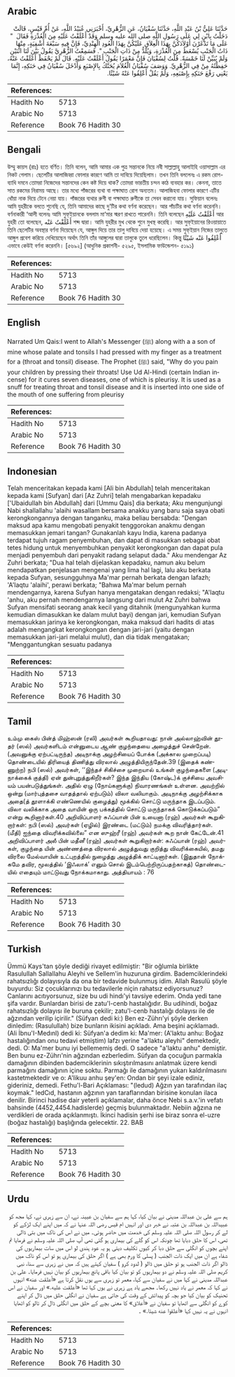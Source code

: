 ## Arabic


<div dir="rtl" lang="ar" style={{fontSize:'larger',backgroundColor:'#f8f9fa',padding:20}}>
حَدَّثَنَا عَلِيُّ بْنُ عَبْدِ اللَّهِ، حَدَّثَنَا سُفْيَانُ، عَنِ الزُّهْرِيِّ، أَخْبَرَنِي عُبَيْدُ اللَّهِ، عَنْ أُمِّ قَيْسٍ، قَالَتْ دَخَلْتُ بِابْنٍ لِي عَلَى رَسُولِ اللَّهِ صلى الله عليه وسلم وَقَدْ أَعْلَقْتُ عَلَيْهِ مِنَ الْعُذْرَةِ فَقَالَ ‏ "‏ عَلَى مَا تَدْغَرْنَ أَوْلاَدَكُنَّ بِهَذَا الْعِلاَقِ عَلَيْكُنَّ بِهَذَا الْعُودِ الْهِنْدِيِّ، فَإِنَّ فِيهِ سَبْعَةَ أَشْفِيَةٍ، مِنْهَا ذَاتُ الْجَنْبِ يُسْعَطُ مِنَ الْعُذْرَةِ، وَيُلَدُّ مِنْ ذَاتِ الْجَنْبِ ‏"‏‏.‏ فَسَمِعْتُ الزُّهْرِيَّ يَقُولُ بَيَّنَ لَنَا اثْنَيْنِ وَلَمْ يُبَيِّنْ لَنَا خَمْسَةً‏.‏ قُلْتُ لِسُفْيَانَ فَإِنَّ مَعْمَرًا يَقُولُ أَعْلَقْتُ عَلَيْهِ‏.‏ قَالَ لَمْ يَحْفَظْ أَعْلَقْتُ عَنْهُ، حَفِظْتُهُ مِنْ فِي الزُّهْرِيِّ‏.‏ وَوَصَفَ سُفْيَانُ الْغُلاَمَ يُحَنَّكُ بِالإِصْبَعِ وَأَدْخَلَ سُفْيَانُ فِي حَنَكِهِ، إِنَّمَا يَعْنِي رَفْعَ حَنَكِهِ بِإِصْبَعِهِ، وَلَمْ يَقُلْ أَعْلِقُوا عَنْهُ شَيْئًا‏.‏
</div>
<div style={{backgroundColor:'#f8f9fa',padding:20, marginBottom: 10}}><table> <thead> <tr> <th>References:</th> <th></th> </tr> </thead> <tbody><tr><td>Hadith No</td><td>5713</td></tr><tr><td>Arabic No</td><td>5713</td></tr><tr><td>Reference</td><td>Book 76 Hadith 30</td></tr></tbody></table></div>

## Bengali


<div dir="ltr" lang="bn" style={{fontSize:'larger',backgroundColor:'#f8f9fa',padding:20}}>
উম্মু কায়স (রাঃ) হতে বর্ণিত। তিনি বলেন, আমি আমার এক পুত্র সন্তানকে নিয়ে নবী সাল্লাল্লাহু আলাইহি ওয়াসাল্লাম এর নিকট গেলাম। ছেলেটির আলাজিহ্বা ফোলার কারণে আমি তা দাবিয়ে দিয়েছিলাম। তখন তিনি বললেনঃ এ রকম রোগ-ব্যাধি দমনে তোমরা নিজেদের সন্তানদের কেন কষ্ট দিয়ে থাক? তোমরা ভারতীয় চন্দন কাঠ ব্যবহার কর। কেননা, তাতে সাত রকমের নিরাময় আছে। তার মধ্যে পাঁজরের ব্যথা বা পক্ষাঘাত রোগ অন্যতম। আলাজিহবা ফোলার কারণে এটির ধোঁয়া নাক দিয়ে টেনে নেয়া যায়। পাঁজরের ব্যথার রুগী বা পক্ষাঘাত রুগীকে তা সেবন করানো যায়। সুফিয়ান বলেনঃ আমি যুহরীকে বলতে শুনেছি যে, তিনি আমাদের কাছে দু’টির কথা বর্ণনা করেছেন। আর পাঁচটির কথা বর্ণনা করেননি। বর্ণনাকারী ‘আলী বলেনঃ আমি সুফ্ইয়ানকে বললাম মা‘মার স্মরণ রাখতে পারেননি। তিনি বলেছেন أَعْلَقْتُ عَلَيْهِ আর যুহরী তো বলেছেন, أَعْلَقْتُ عَنْه শব্দ দ্বারা। আমি যুহরীর মুখ থেকে শুনে মুখস্থ করেছি। আর সুফ্ইয়ানের রিওয়ায়াতে তিনি ছেলেটির অবস্থার বর্ণনা দিয়েছেন যে, আঙ্গুল দিয়ে তার তালু দাবিয়ে দেয়া হয়েছে। এ সময় সুফ্ইয়ান নিজের তালুতে আঙ্গুল প্রবেশ করিয়ে দেখিয়েছেন অর্থাৎ তিনি তাঁর আঙ্গুলের দ্বারা তালুকে তুলে ধরেছিলেন। কিন্তু أَعْلِقُوا عَنْه شَيْئًا এভাবে কেউই বর্ণনা করেননি। [৫৬৯২] (আধুনিক প্রকাশনী- ৫২৯৫, ইসলামিক ফাউন্ডেশন- ৫১৯১)
</div>
<div style={{backgroundColor:'#f8f9fa',padding:20, marginBottom: 10}}><table> <thead> <tr> <th>References:</th> <th></th> </tr> </thead> <tbody><tr><td>Hadith No</td><td>5713</td></tr><tr><td>Arabic No</td><td>5713</td></tr><tr><td>Reference</td><td>Book 76 Hadith 30</td></tr></tbody></table></div>

## English


<div dir="ltr" lang="en" style={{fontSize:'larger',backgroundColor:'#f8f9fa',padding:20}}>
Narrated Um Qais:I went to Allah's Messenger (ﷺ) along with a a son of mine whose palate and tonsils I had pressed with my finger as a treatment for a (throat and tonsil) disease. The Prophet (ﷺ) said, "Why do you pain your children by pressing their throats! Use Ud Al-Hindi (certain Indian incense) for it cures seven diseases, one of which is pleurisy. It is used as a snuff for treating throat and tonsil disease and it is inserted into one side of the mouth of one suffering from pleurisy
</div>
<div style={{backgroundColor:'#f8f9fa',padding:20, marginBottom: 10}}><table> <thead> <tr> <th>References:</th> <th></th> </tr> </thead> <tbody><tr><td>Hadith No</td><td>5713</td></tr><tr><td>Arabic No</td><td>5713</td></tr><tr><td>Reference</td><td>Book 76 Hadith 30</td></tr></tbody></table></div>

## Indonesian


<div dir="ltr" lang="id" style={{fontSize:'larger',backgroundColor:'#f8f9fa',padding:20}}>
Telah menceritakan kepada kami [Ali bin Abdullah] telah menceritakan kepada kami [Sufyan] dari [Az Zuhri] telah mengabarkan kepadaku ['Ubaidullah bin Abdullah] dari [Ummu Qais] dia berkata; Aku mengunjungi Nabi shallallahu 'alaihi wasallam bersama anakku yang baru saja saya obati kerongkongannya dengan tanganku, maka beliau bersabda: "Dengan maksud apa kamu mengobati penyakit tenggorokan anakmu dengan memasukkan jemari tangan? Gunakanlah kayu India, karena padanya terdapat tujuh ragam penyembuhan, dan dapat di masukkan sebagai obat tetes hidung untuk menyembuhkan penyakit kerongkongan dan dapat pula menjadi penyembuh dari penyakit radang selaput dada." Aku mendengar Az Zuhri berkata; "Dua hal telah dijelaskan kepadaku, namun aku belum mendapatkan penjelasan mengenai yang lima hal lagi, lalu aku berkata kepada Sufyan, sesungguhnya Ma'mar pernah berkata dengan lafazh; 'A'laqtu 'alaihi', perawi berkata; "Bahwa Ma'mar belum pernah mendengarnya, karena Sufyan hanya mengatakan dengan redaksi; "A'laqtu 'anhu, aku pernah mendengarnya langsung dari mulut Az Zuhri bahwa Sufyan mensifati seorang anak kecil yang ditahnik (mengunyahkan kurma kemudian dimasukkan ke dalam mulut bayi) dengan jari, kemudian Sufyan memasukkan jarinya ke kerongkongan, maka maksud dari hadits di atas adalah mengangkat kerongkongan dengan jari-jari (yaitu dengan memasukkan jari-jari melalui mulut), dan dia tidak mengatakan; "Menggantungkan sesuatu padanya
</div>
<div style={{backgroundColor:'#f8f9fa',padding:20, marginBottom: 10}}><table> <thead> <tr> <th>References:</th> <th></th> </tr> </thead> <tbody><tr><td>Hadith No</td><td>5713</td></tr><tr><td>Arabic No</td><td>5713</td></tr><tr><td>Reference</td><td>Book 76 Hadith 30</td></tr></tbody></table></div>

## Tamil


<div dir="ltr" lang="ta" style={{fontSize:'larger',backgroundColor:'#f8f9fa',padding:20}}>
உம்மு கைஸ் பின்த் மிஹ்ஸன் (ரலி) அவர்கள் கூறியதாவது: நான் அல்லாஹ்வின் தூதர் (ஸல்) அவர்களிடம் என்னுடைய ஆண் குழந்தையை அழைத்துச் சென்றேன். (அவனுக்கு ஏற்பட்டிருந்த) அடிநாக்கு அழற்சியைப் போக்க (அக்கால முறைப்படி) தொண்டையில் திரியைத் திணித்து விரலால் அழுத்தியிருந்தேன்.39 (இதைக் கண்ணுற்ற) நபி (ஸல்) அவர்கள், ‘‘இந்தச் சிகிச்சை முறையால் உங்கள் குழந்தைகளை (அடிநாக்கைக் குத்தி) ஏன் துன்புறுத்துகிறீர்கள்? இந்த இந்திய (கோஷ்ட)க் குச்சியை அவசியம் பயன்படுத்துங்கள். அதில் ஏழு (நோய்களுக்கு) நிவாரணங்கள் உள்ளன. அவற்றில் ஒன்று (மார்புத்தசை வாதத்தால் ஏற்படும்) விலா வலியாகும். அடிநாக்கு அழற்சிக்காக அதை(த் தூளாக்கி எண்ணெயில் குழைத்து) மூக்கில் சொட்டு மருந்தாக இடப்படும். விலா வலிக்காக அதை வாயின் ஒரு பக்கத்தில் சொட்டு மருந்தாகக் கொடுக்கப்படும்” என்று கூறினார்கள்.40 அறிவிப்பாளர் சுஃப்யான் பின் உயைனா (ரஹ்) அவர்கள் கூறுகிறார்கள்: நபி (ஸல்) அவர்கள் (ஏழில்) இரண்டை (மட்டும்) நமக்கு விவரித்தார்கள். (மீதி) ஐந்தை விவரிக்கவில்லை” என ஸுஹ்ரீ (ரஹ்) அவர்கள் கூற நான் கேட்டேன்.41 அறிவிப்பாளர் அலீ பின் மதீனீ (ரஹ்) அவர்கள் கூறுகிறார்கள்: சுஃப்யான் (ரஹ்) அவர்கள், குழந்தை யின் அண்ணத்தை விரலால் அழுத்துவது குறித்து விவரிக்கையில், தமது விரலை மேல்வாயின் உட்புறத்தில் நுழைத்து அழுத்திக் காட்டினார்கள். (இதுதான் நோக்கமே தவிர, மூலத்தில் ‘இஃலாக்’ எனும் சொல் இடம்பெற்றிருப்பதற்காகத்) தொண்டையில் எதையும் மாட்டுவது நோக்கமாகாது. அத்தியாயம் : 76
</div>
<div style={{backgroundColor:'#f8f9fa',padding:20, marginBottom: 10}}><table> <thead> <tr> <th>References:</th> <th></th> </tr> </thead> <tbody><tr><td>Hadith No</td><td>5713</td></tr><tr><td>Arabic No</td><td>5713</td></tr><tr><td>Reference</td><td>Book 76 Hadith 30</td></tr></tbody></table></div>

## Turkish


<div dir="ltr" lang="tr" style={{fontSize:'larger',backgroundColor:'#f8f9fa',padding:20}}>
Ümmü Kays'tan şöyle dediği rivayet edilmiştir: "Bir oğlumla birlikte Rasulullah Sallallahu Aleyhi ve Sellem'in huzuruna girdim. Bademciklerindeki rahatsızlığı dolayısıyla da ona bir tedavide bulunmuş idim. Allah Rasulü şöyle buyurdu: Siz çocuklarınızı bu tedavilerle niçin rahatsız ediyorsunuz? Canlarını acıtıyorsunuz, size bu udi hindı'yi tavsiye ederim. Onda yedi tane şifa vardır. Bunlardan birisi de zatu'l-cenb hastalığıdır. Bu udihindi, boğaz rahatsızlığı dolayısı ile buruna çekilir; zatu'l-cenb hastalığı dolayısı ile de ağzından verilip içirilir." (Süfyan dedi ki:) Ben ez-Zührı'yi şöyle derken dinledim: (Rasulullah) bize bunların ikisini açıkladı. Ama beşini açıklamadı. (Ali İbnu'I-Medınl) dedi ki: Süfyan'a dedim ki: Ma'mer: (A'laktu anhu: Boğaz hastalığından onu tedavi etmiştim) lafzı yerine "a'laktu aleyhi" demektedir, dedi. O: Ma'mer bunu iyi bellememiş dedi. O sadece "a'laktu anhu" demiştir. Ben bunu ez-Zührı'nin ağzından ezberledim. Süfyan da çocuğun parmakla damağının dibinden bademciklerinin sıkıştırılmasını anlatmak üzere kendi parmağını damağının içine soktu. Parmağı ile damağının yukarı kaldırılmasını kastetmektedir ve o: A'likuu anhu şey'en: Ondan bir şeyi izale ediniz, gideriniz, demedi. Fethu'l-Bari Açıklaması: "(ledud) Ağzın yan tarafından ilaç koymak." ledCıd, hastanın ağzının yan taraflarından birisine konulan ilaca denilir. Birinci hadise dair yeterli açıklamalar, daha önce Nebi s.a.v.'in vefatı bahsinde (4452,4454.hadislerde) geçmiş bulunmaktadır. Nebiin ağzına ne verdikleri de orada açıklanmıştı. İkinci hadisin şerhi ise biraz sonra el-uzre (boğaz hastalığı) başlığında gelecektir. 22. BAB
</div>
<div style={{backgroundColor:'#f8f9fa',padding:20, marginBottom: 10}}><table> <thead> <tr> <th>References:</th> <th></th> </tr> </thead> <tbody><tr><td>Hadith No</td><td>5713</td></tr><tr><td>Arabic No</td><td>5713</td></tr><tr><td>Reference</td><td>Book 76 Hadith 30</td></tr></tbody></table></div>

## Urdu


<div dir="rtl" lang="ur" style={{fontSize:'larger',backgroundColor:'#f8f9fa',padding:20}}>
ہم سے علی بن عبداللہ مدینی نے بیان کیا، کہا ہم سے سفیان بن عیینہ نے، ان سے زہری نے، کہا مجھ کو عبیداللہ بن عبداللہ بن عتبہ نے خبر دی اور انہیں ام قیس رضی اللہ عنہا نے کہ میں اپنے ایک لڑکے کو لے کر رسول اللہ صلی اللہ علیہ وسلم کی خدمت میں حاضر ہوئی۔ میں نے اس کی ناک میں بتی ڈالی تھی، اس کا حلق دبایا تھا چونکہ اس کو گلے کی بیماری ہو گئی تھی آپ صلی اللہ علیہ وسلم نے فرمایا تم اپنے بچوں کو انگلی سے حلق دبا کر کیوں تکلیف دیتی ہو یہ عود ہندی لو اس میں سات بیماریوں کی شفاء ہے ان میں ایک ذات الجنب ( پسلی کا ورم بھی ہے ) اگر حلق کی بیماری ہو تو اس کو ناک میں ڈالو اگر ذات الجنب ہو تو حلق میں ڈالو ( لدود کرو ) سفیان کہتے ہیں کہ میں نے زہری سے سنا، نبی کریم صلی اللہ علیہ وسلم نے دو بیماریوں کو تو بیان کیا باقی پانچ بیماریوں کو بیان نہیں فرمایا۔ علی بن عبداللہ مدینی نے کہا میں نے سفیان سے کہا، معمر تو زہری سے یوں نقل کرتا ہے «أعلقت عنه» انہوں نے کہا کہ معمر نے یاد نہیں رکھا۔ مجھے یاد ہے زہری نے یوں کہا تھا «أعلقت عليه‏.‏» اور سفیان نے اس تحنیک کو بیان کیا جو بچہ کو پیدائش کے وقت کی جاتی ہے سفیان نے انگلی حلق میں ڈال کر اپنے کوے کو انگلی سے اٹھایا تو سفیان نے «أعلاق» کا معنی بچے کے حلق میں انگلی ڈال کر تالو کو اٹھایا انہوں نے یہ نہیں کہا «أعلقوا عنه شيئا‏.‏» ۔
</div>
<div style={{backgroundColor:'#f8f9fa',padding:20, marginBottom: 10}}><table> <thead> <tr> <th>References:</th> <th></th> </tr> </thead> <tbody><tr><td>Hadith No</td><td>5713</td></tr><tr><td>Arabic No</td><td>5713</td></tr><tr><td>Reference</td><td>Book 76 Hadith 30</td></tr></tbody></table></div>